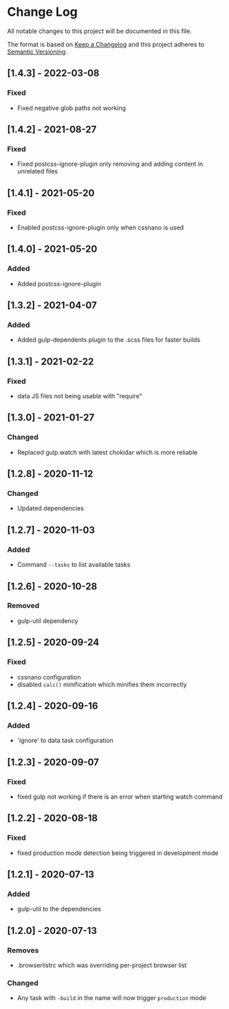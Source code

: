 # Change Log
All notable changes to this project will be documented in this file.

The format is based on [Keep a Changelog](http://keepachangelog.com/)
and this project adheres to [Semantic Versioning](http://semver.org/).

## [1.4.3] - 2022-03-08
### Fixed
- Fixed negative glob paths not working

## [1.4.2] - 2021-08-27
### Fixed
- Fixed postcss-ignore-plugin only removing and adding content in unrelated files

## [1.4.1] - 2021-05-20
### Fixed
- Enabled postcss-ignore-plugin only when cssnano is used

## [1.4.0] - 2021-05-20
### Added
- Added postcss-ignore-plugin

## [1.3.2] - 2021-04-07
### Added
- Added gulp-dependents plugin to the .scss files for faster builds

## [1.3.1] - 2021-02-22
### Fixed
- data JS files not being usable with "require"

## [1.3.0] - 2021-01-27
### Changed
- Replaced gulp.watch with latest chokidar which is more reliable

## [1.2.8] - 2020-11-12
### Changed
- Updated dependencies

## [1.2.7] - 2020-11-03
### Added
- Command `--tasks` to list available tasks

## [1.2.6] - 2020-10-28
### Removed
- gulp-util dependency

## [1.2.5] - 2020-09-24
### Fixed
- cssnano configuration
- disabled `calc()` minification which minifies them incorrectly

## [1.2.4] - 2020-09-16
### Added
- 'ignore' to data task configuration

## [1.2.3] - 2020-09-07
### Fixed
- fixed gulp not working if there is an error when starting watch command

## [1.2.2] - 2020-08-18
### Fixed
- fixed production mode detection being triggered in development mode

## [1.2.1] - 2020-07-13
### Added
- gulp-util to the dependencies


## [1.2.0] - 2020-07-13
### Removes
- .browserlistrc which was overriding per-project browser list
### Changed
- Any task with `-build` in the name will now trigger `production` mode
